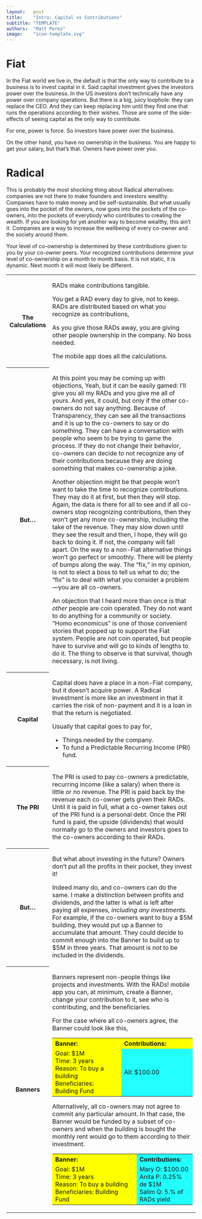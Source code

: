 ```yaml
---
layout:   post
title:    "Intro: Capital vs Contributions"
subtitle: "TEMPLATE"
authors:  "Matt Perez"
image:    "icon-template.svg"
---
```


<div style='display:none; '>
 <p>Intro to the <span class='_paradigm'>Fiat System</span> and to the <span class='_paradigm'>Radical Foundation.</span>.</p>
</div>

<h1>Fiat</h1>
 <p>In the <span class='_paradigm'>Fiat</span> world we live in, the default is that the only way to contribute to a business is to invest capital in it. Said capital investment gives the investors power over the business. In the US investors don’t technically have any power over company operations. But there is a big, juicy loophole: they can replace the CEO. And they can keep replacing him until they find one that runs the operations according to their wishes. Those are some of the side-effects of seeing capital as the only way to contribute.</p>
 <p>For one, power is force. So investors have power over the business.</p>
 <p>On the other hand, you have no ownership in the business. You are happy to get your salary, but that’s that. Owners have power over you.</p>

<h1>Radical</h1>
 <p>This is probably the most shocking thing about <span class='_paradigm'>Radical</span> alternatives: companies are not there to make founders and investors wealthy. Companies have to make money and be self-sustainable. But what usually goes into the pocket of the owners, now goes into the pockets of the co-owners, into the pockets of everybody who contributes to creating the wealth. If you are looking for yet another way to become wealthy, this ain&rsquo;t it. Companies are a way to increase the wellbeing of every co-owner and the society around them.</p>
 <p>Your level of co-ownership is determined by these contributions given to you by your co-owner peers. Your recognized contributions determine your level of co-ownership on a month to month basis. It is not static, it is dynamic. Next month it will most likely be different.</p>
  <div class='_center'>
   <table class='_h2table'>
    <tr>
     <th>The Calculations</th>
     <td>
      <p>RADs make contributions tangible.</p>
      <p>You get a <span class='_paradigm'>RAD</span> every day to give, not to keep. RADs are distributed based on what you recognize as contributions,</p>
      <p>As you give those RADs away, you are giving other people ownership in the company. No boss needed.</p>
      <p>The mobile app does all the calculations.</p>
     </td>
    </tr>
    <tr>
     <th>But&hellip;</th>
     <td>
      <p>At this point you may be coming up with objections,
      <span class='_quotespan'>Yeah, but it can be easily gamed: I&rsquo;ll give you all my <span class='_paradigm'>RADs</span> and you give me all of yours.</span>
      And yes, it could, but only if the other co-owners do not say anything. Because of Transparency, they can see all the transactions and it is up to the co-owners to say or do something. They can have a conversation with people who seem to be trying to game the process. If they do not change their behavior, co-owners can decide to not recognize any of their contributions because they are doing something that makes co-ownership a joke.</p>
      <p>Another objection might be that people won&rsquo;t want to take the time to recognize contributions. They may do it at first, but then they will stop. Again, the data is there for all to see and if all co-owners stop recognizing contributions, then they won&rsquo;t get any more co-ownership, including the take of the revenue. They may slow down until they see the result and then, I hope, they will go back to doing it. If not, the company will fall apart. On the way to a non-<span class='_paradigm'>Fiat</span> alternative things won&rsquo;t go perfect or smoothly. There will be plenty of bumps along the way. The &ldquo;fix,&rdquo; in my opinion, is not to elect a boss to tell us what to do; the &ldquo;fix&rdquo; is to deal with what you consider a problem—you are all co-owners.</p>
      <p>An objection that I heard more than once is that <em>other</em> people are coin operated. They do not want to do anything for a community or society. &ldquo;Homo economicus&rdquo; is one of those convenient stories that popped up to support the <span class='_paradigm'>Fiat</span> system. People are not coin operated, but people have to survive and will go to kinds of lengths to do it. The thing to observe is that survival, though necessary, is not living.</p>
     </td>
    </tr>
    <tr>
     <th>Capital</th>
     <td>
      <p>Capital does have a place in a non-<span class='_paradigm'>Fiat</span> company, but it doesn&rsquo;t acquire power. A <span class='_paradigm'>Radical</span> Investment is more like an investment in that it carries the risk of non-payment and it is a loan in that the return is negotiated.</p>
      <p>Usually that capital goes to pay for,</p>
       <ul>
        <li>Things needed by the company.</li>
        <li>To fund a Predictable Recurring Income (PRI) fund.</li>
       </ul>
     </td>
    </tr>
    <tr>
     <th>The PRI</th>
     <td>
      <p>The PRI is used to pay co-owners a predictable, recurring income (like a salary) when there is little or no revenue. The PRI is paid back by the revenue each co-owner gets given their RADs. Until it is paid in full, what a co-owner takes out of the PRI fund is a personal debt. Once the PRI fund is paid, the upside (dividends) that would normally go to the owners and investors goes to the co-owners according to their RADs.</p>
     </td>
    </tr>
    <tr>
     <th>But&hellip;</th>
     <td>
      <p><span class='_quotespan'>But what about investing in the future? Owners don&rsquo;t put all the profits in their pocket, they invest it!</span></p>
      <p>Indeed many do, and co-owners can do the same. I make a distinction between profits and dividends, and the latter is what is left after paying all expenses, <em>including any investments</em>. For example, if the co-owners want to buy a $5M building, they would put up a <span class='_paradigm'>Banner</span> to accumulate that amount. They could decide to commit enough into the <span class='_paradigm'>Banner</span> to build up to $5M in three years. That amount is not to be included in the dividends.</p>
     </td>
    </tr>
    <tr>
     <th>Banners</th>
     <td>
      <p>Banners represent non-people things like projects and investments. With the RADs! mobile app you can, at minimum, create a <span class='_paradigm'>Banner</span>, change your contribution to it, see who is contributing, and the beneficiaries.</p>
      <p>For the case where all co-owners agree, the <span class='_paradigm'>Banner</span> could look like this,</p>
       <table>
        <tr>
         <th style='background-color:yellow; width:25rem; text-align:left; '><span class='_paradigm'>Banner</span>:</th>
         <th style='background-color:yellow; width:25rem; text-align:left; '>Contributions:</th>
        </tr>
        <tr>
         <td style='background-color:yellow; width:25rem; '>
          Goal: $1M<br>
          Time: 3 years<br>
          Reason: To buy a building<br>
          Beneficiaries: Building Fund
         </td>
         <td style='background-color:#22FFFF; width:25rem; '>All: $100.00</td>
        </tr>
       </table>
      <p>Alternatively, all co-owners may not agree to commit any particular amount. In that case, the <span class='_paradigm'>Banner</span> would be funded by a subset of co-owners and when the building is bought the monthly rent would go to them according to their investment.</p>
       <table>
        <tr>
         <th style='background-color:yellow; width:25rem; text-align:left; '><span class='_paradigm'>Banner</span>:</th>
         <th style='background-color:#22FFFF; width:25rem; text-align:left; '>Contributions:</th>
        </tr>
        <tr>
         <td style='background-color:yellow; width:60%; padding:inherit, 2rem; '>
          Goal: $1M<br>
          Time: 3 years<br>
          Reason: To buy a building<br>
          Beneficiaries: Building Fund
         </td>
         <td style='background-color:#22FFFF; width:60%; padding:inherit, 2rem; '>
          Mary O: $100.00<br>
          Anita P: 0.25% de $1M<br>
          Salim Q: 5.% of RADs yield<br>
         </td>
        </tr>
       </table>
      </td>
     </tr>
   </table>
  </div>

